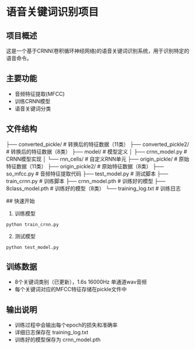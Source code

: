# 语音关键词识别项目

## 项目概述
这是一个基于CRNN(卷积循环神经网络)的语音关键词识别系统，用于识别特定的语音命令。

## 主要功能
- 音频特征提取(MFCC)
- 训练CRNN模型
- 语音关键词分类

## 文件结构
├── converted_pickle/    # 转换后的特征数据（11类）
├── converted_pickle2/   # 转换后的特征数据（8类）
├── model/               # 模型定义
│   ├── crnn_model.py    # CRNN模型实现
│   └── rnn_cells/       # 自定义RNN单元
├── origin_pickle/       # 原始特征数据（11类）
├── origin_pickle2/      # 原始特征数据（8类）
├── so_mfcc.py           # 音频特征提取代码
├── test_model.py        # 测试脚本
├── train_crnn.py        # 训练脚本
├── crnn_model.pth       # 训练好的模型
├── 8class_model.pth     # 训练好的模型（8类）
└── training_log.txt     # 训练日志

## 快速开始
1. 训练模型
```
python train_crnn.py
```

2. 测试模型
```
python test_model.py
```

## 训练数据
- 8个关键词类别（已更新），1.6s 16000Hz 单通道wav音频
- 每个关键词对应的MFCC特征存储在pickle文件中

## 输出说明
- 训练过程中会输出每个epoch的损失和准确率
- 详细日志保存在 training_log.txt
- 训练好的模型保存为 crnn_model.pth
